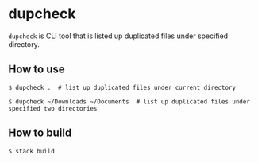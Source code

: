 # dupcheck

`dupcheck` is CLI tool that is listed up duplicated files under specified directory.

## How to use

```shell-session
$ dupcheck .  # list up duplicated files under current directory
```

```shell-session
$ dupcheck ~/Downloads ~/Documents  # list up duplicated files under specified two directories
```

## How to build

```shell-session
$ stack build
```

